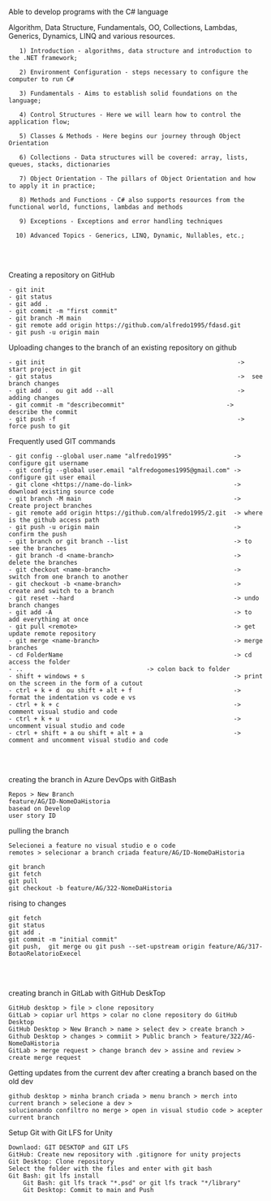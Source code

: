 Able to develop programs with the C# language 

Algorithm, Data Structure, Fundamentals, OO, Collections, Lambdas, Generics, Dynamics, LINQ and various resources.

       1) Introduction - algorithms, data structure and introduction to the .NET framework;

       2) Environment Configuration - steps necessary to configure the computer to run C#

       3) Fundamentals - Aims to establish solid foundations on the language;
     
       4) Control Structures - Here we will learn how to control the application flow;

       5) Classes & Methods - Here begins our journey through Object Orientation

       6) Collections - Data structures will be covered: array, lists, queues, stacks, dictionaries

       7) Object Orientation - The pillars of Object Orientation and how to apply it in practice; 

       8) Methods and Functions - C# also supports resources from the functional world, functions, lambdas and methods
    
       9) Exceptions - Exceptions and error handling techniques
 
      10) Advanced Topics - Generics, LINQ, Dynamic, Nullables, etc.;
      
<br><br>
 
Creating a repository on GitHub

	- git init
	- git status
	- git add .
	- git commit -m "first commit" 
	- git branch -M main
	- git remote add origin https://github.com/alfredo1995/fdasd.git
	- git push -u origin main
	       
Uploading changes to the branch of an existing repository on github

	- git init                                                     ->  start project in git
	- git status                                                   ->  see branch changes
	- git add .  ou git add --all                                  ->  adding changes
	- git commit -m "describecommit"                            ->  describe the commit
	- git push -f                                                  ->  force push to git

Frequently used GIT commands

	- git config --global user.name "alfredo1995"  	      	      -> configure git username
	- git config --global user.email "alfredogomes1995@gmail.com" -> configure git user email
	- git clone <https://name-do-link>                            -> download existing source code      
	- git branch -M main                                          -> Create project branches
	- git remote add origin https://github.com/alfredo1995/2.git  -> where is the github access path
	- git push -u origin main                                     -> confirm the push
	- git branch or git branch --list                             -> to see the branches
	- git branch -d <name-branch>                                 -> delete the branches
	- git checkout <name-branch>                                  -> switch from one branch to another
	- git checkout -b <name-branch>                               -> create and switch to a branch
	- git reset --hard                                            -> undo branch changes
	- git add -A                                                  -> to add everything at once
	- git pull <remote>                                           -> get update remote repository
	- git merge <name-branch>                                     -> merge branches
	- cd FolderName                                               -> cd access the folder
	- .. 							      -> colon back to folder
	- shift + windows + s                                         -> print on the screen in the form of a cutout
	- ctrl + k + d  ou shift + alt + f                            -> format the indentation vs code e vs
	- ctrl + k + c                                                -> comment visual studio and code 
	- ctrl + k + u                                                -> uncomment visual studio and code
	- ctrl + shift + a ou shift + alt + a                         -> comment and uncomment visual studio and code



<br><br>

creating the branch in Azure DevOps with GitBash

	Repos > New Branch 
	feature/AG/ID-NomeDaHistoria
	basead on Develop
	user story ID 
		
pulling the branch

	Selecionei a feature no visual studio e o code
	remotes > selecionar a branch criada feature/AG/ID-NomeDaHistoria
	
	git branch
	git fetch 	
	git pull
	git checkout -b feature/AG/322-NomeDaHistoria
	
rising to changes

	git fetch 
	git status
	git add .
	git commit -m "initial commit"
	git push,  git merge ou git push --set-upstream origin feature/AG/317-BotaoRelatorioExecel
	

<br><br>

creating branch in GitLab with GitHub DeskTop

	GitHub desktop > file > clone repository
	GitLab > copiar url https > colar no clone repository do GitHub Desktop
	GitHub Desktop > New Branch > name > select dev > create branch >
	Github Desktop > changes > commiit > Public branch > feature/322/AG-NomeDaHistoria
	GitLab > merge request > change branch dev > assine and review > create merge request
	
Getting updates from the current dev after creating a branch based on the old dev

	github desktop > minha branch criada > menu branch > merch into current branch > selecione a dev >
	solucionando confiltro no merge > open in visual studio code > acepter current branch


 Setup Git with Git LFS for Unity

	Downlaod: GIT DESKTOP and GIT LFS 
	GitHub: Create new repository with .gitignore for unity projects
 	Git Desktop: Clone repository
  	Select the folder with the files and enter with git bash 
   	Git Bash: git lfs install
    	Git Bash: git lfs track "*.psd" or git lfs track "*/library"
        Git Desktop: Commit to main and Push
   	
	
	
